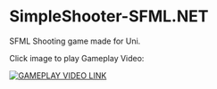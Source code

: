 # SimpleShooter-SFML.NET
SFML Shooting game made for Uni.

Click image to play Gameplay Video:

[![GAMEPLAY VIDEO LINK](https://img.youtube.com/vi/aR0685V1evQ/0.jpg)](https://www.youtube.com/watch?v=aR0685V1evQ)
